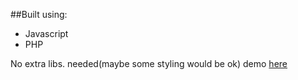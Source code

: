 ##Built using:

* Javascript
* PHP

No extra libs. needed(maybe some styling would be ok) demo [here](http://rafaelhigueros.com/get-in-touch/)
